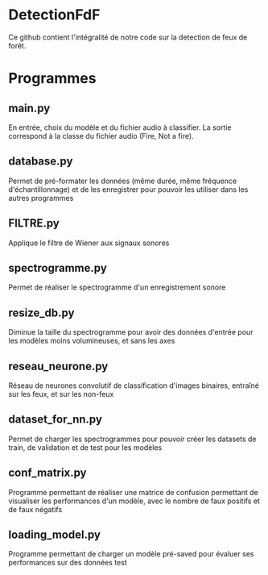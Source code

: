 # DetectionFdF
Ce github contient l'intégralité de notre code sur la detection de feux de forêt.

# Programmes

## main.py
En entrée, choix du modèle et du fichier audio à classifier.
La sortie correspond à la classe du fichier audio (Fire, Not a fire).

## database.py
Permet de pré-formater les données (même durée, même fréquence d'échantillonnage) et de les enregistrer pour pouvoir les utiliser dans les autres programmes

## FILTRE.py
Applique le filtre de Wiener aux signaux sonores

## spectrogramme.py
Permet de réaliser le spectrogramme d'un enregistrement sonore

## resize_db.py
Diminue la taille du spectrogramme pour avoir des données d'entrée pour les modèles moins volumineuses, et sans les axes

## reseau_neurone.py
Réseau de neurones convolutif de classification d'images binaires, entraîné sur les feux, et sur les non-feux

## dataset_for_nn.py
Permet de charger les spectrogrammes pour pouvoir créer les datasets de train, de validation et de test pour les modèles

## conf_matrix.py
Programme permettant de réaliser une matrice de confusion permettant de visualiser les performances d'un modèle, avec le nombre de faux positifs et de faux négatifs

## loading_model.py
Programme permettant de charger un modèle pré-saved pour évaluer ses performances sur des données test